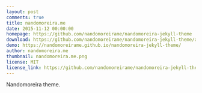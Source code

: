 ```yaml
---
layout: post
comments: true
title: nandomoreira.me
date: 2015-11-12 00:00:00
homepage: https://github.com/nandomoreirame/nandomoreira-jekyll-theme
download: https://github.com/nandomoreirame/nandomoreira-jekyll-theme/archive/master.zip
demo: https://nandomoreirame.github.io/nandomoreira-jekyll-theme/
author: nandomoreira.me
thumbnail: nandomoreira.me.png
license: MIT
license_link: https://github.com/nandomoreirame/nandomoreira-jekyll-theme/blob/master/LICENSE
---
```


Nandomoreira theme.
